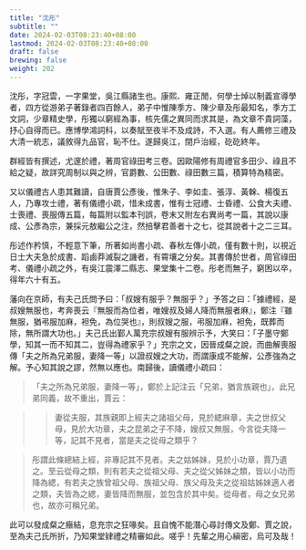 ```yaml
---
title: "沈彤"
subtitle: ""
date: 2024-02-03T08:23:40+08:00
lastmod: 2024-02-03T08:23:40+08:00
draft: false
brewing: false
weight: 202
---
```



沈彤，字冠雲，一字果堂，吳江縣諸生也。康熙、雍正閒，何學士焯以制義宣導學者，四方從游弟子著錄者四百餘人，弟子中惟陳季方、陳少章及彤最知名，季方工文詞，少章精史學，彤獨以窮經為事，核先儒之異同而求其是，為文章不貴詞藻，抒心自得而已。應博學鴻詞科，以奏賦至夜半不及成詩，不入選。有人薦修三禮及大清一統志，議敘得九品官，恥不仕。遂歸吳江，閉戶治經，矻矻終年。

群經皆有撰述，尤邃於禮，著周官祿田考三卷。因歐陽修有周禮官多田少、祿且不給之疑，故詳究周制以與之辨，官爵數、公田數、祿田數三篇，積算特為精密。

又以儀禮古人患其難讀，自唐賈公彥後，惟朱子、李如圭、張淳、黃榦、楊復五人，乃專攻士禮，著有儀禮小疏，惜未成書，惟有士冠禮、士昏禮、公食大夫禮、士喪禮、喪服傳五篇，每篇附以監本刊誤，卷末又附左右異尚考一篇，其說以康成、公彥為宗，兼採元敖繼公之注，然掊擊君善者十之七，從其說者十之二三耳。

彤述作矜慎，不輕意下筆，所著如尚書小疏、春秋左傳小疏，僅有數十則，以視近日士大夫急於成書、蹈鹵莽滅裂之譏者，有霄壤之分矣。其書傳於世者，周官祿田考、儀禮小疏之外，有吳江震澤二縣志、果堂集十二卷。彤老而無子，窮困以卒，得年六十有五。

藩向在京師，有夫己氏問予曰：「叔嫂有服乎？無服乎？」予答之曰：「據禮經，是叔嫂無服也，考奔喪云『無服而為位者，唯嫂叔及婦人降而無服者麻』，鄭注『雖無服，猶弔服加麻，袒免，為位哭也』，則叔嫂之服，弔服加麻，袒免，既葬而除，無所謂大功也。」夫己氏出鄞人萬充宗叔嫂有服辨示予，大笑曰：「子墨守鄭學，知其一而不知其二，豈得為禮家乎？」充宗之文，因晉成粲之說，而曲解喪服傳「夫之所為兄弟服，妻降一等」以證叔嫂之大功，而謂康成不能解，公彥強為之解。予心知其說之謬，然無以應也。南歸後，讀儀禮小疏曰：

> 「夫之所為兄弟服，妻降一等」，鄭於上記注云「兄弟，猶言族親也」，此兄弟同義，故不重出，賈云：

>> 妻從夫服，其族親即上經夫之諸祖父母，見於緦麻章，夫之世叔父母，見於大功章，夫之昆弟之子不降，嫂叔又無服，今言從夫降一等，記其不見者，當是夫之從母之類乎？

> 彤謂此條總結上經，非專記其不見者。夫之姑姊妹，見於小功章，賈乃遺之。至云從母之類，則有若夫之從祖父母、夫之從父姊妹之類，皆以小功而降為緦，有若夫之族曾祖父母、族祖父母、族父母及夫之從祖姑姊妹適人者之類，夫皆為之緦，妻皆降而無服，並包含於其中矣。從母者，母之女兄弟也，故亦可稱兄弟。

此可以發成粲之癥結，息充宗之狂喙矣。且自愧不能潛心尋討傳文及鄭、賈之說，至為夫己氏所折，乃知果堂肄禮之精審如此。嗟乎！先輩之用心縝密，烏可及哉！